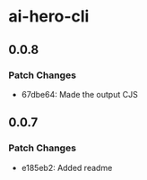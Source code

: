 # ai-hero-cli

## 0.0.8

### Patch Changes

- 67dbe64: Made the output CJS

## 0.0.7

### Patch Changes

- e185eb2: Added readme
